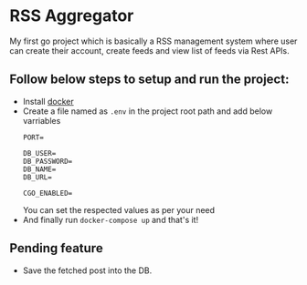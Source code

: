 # RSS Aggregator

My first go project which is basically a RSS management system where user can create their account, create feeds and view list of feeds via Rest APIs.

## Follow below steps to setup and run the project:
- Install [docker](https://www.docker.com/products/docker-desktop/)
- Create a file named as `.env` in the project root path and add below varriables
    ```
    PORT=

    DB_USER=
    DB_PASSWORD=
    DB_NAME=
    DB_URL=

    CGO_ENABLED=
    ```
    You can set the respected values as per your need
- And finally run `docker-compose up` and that's it!

## Pending feature
- Save the fetched post into the DB.